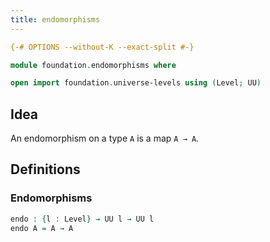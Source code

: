 ```yaml
---
title: endomorphisms
---
```


```agda
{-# OPTIONS --without-K --exact-split #-}

module foundation.endomorphisms where

open import foundation.universe-levels using (Level; UU)
```

## Idea

An endomorphism on a type `A` is a map `A → A`.

## Definitions

### Endomorphisms

```agda
endo : {l : Level} → UU l → UU l
endo A = A → A
```
